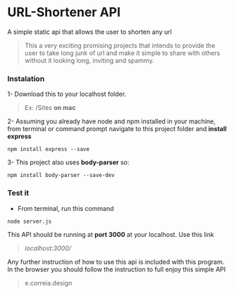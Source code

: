 # URL-Shortener API
A simple static api that allows the user to shorten any url

>This a very exciting promising projects that intends to provide the user to take long junk of url and make it simple to share with others without it looking long, inviting and spammy.

### Instalation

1- Download this to your localhost folder. 
> Ex: /Sites **on mac**

2- Assuming you already have node and npm installed in your machine, from terminal or command prompt navigate to this project folder and **install express**

``npm install express --save``

3- This project also uses **body-parser** so:

``npm install body-parser --save-dev``

### Test it

* From terminal, run this command

``node server.js``

This API should be running at **port 3000** at your localhost. Use this link 

>_localhost:3000/_

Any further instruction of how to use this api is included with this program. In the browser you should follow the instruction to full enjoy this simple API

> e.correia.design
